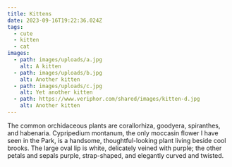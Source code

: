 ```yaml
---
title: Kittens
date: 2023-09-16T19:22:36.024Z
tags:
  - cute
  - kitten
  - cat
images:
  - path: images/uploads/a.jpg
    alt: A kitten
  - path: images/uploads/b.jpg
    alt: Another kitten
  - path: images/uploads/c.jpg
    alt: Yet another kitten
  - path: https://www.veriphor.com/shared/images/kitten-d.jpg
    alt: Another kitten
---
```

The common orchidaceous plants are corallorhiza, goodyera, spiranthes, and habenaria. Cypripedium montanum, the only moccasin flower I have seen in the Park, is a handsome, thoughtful-looking plant living beside cool brooks. The large oval lip is white, delicately veined with purple; the other petals and sepals purple, strap-shaped, and elegantly curved and twisted.
